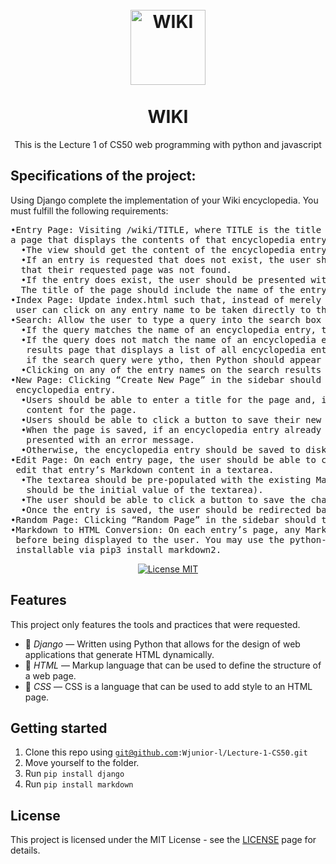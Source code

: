 <h1 align="center">
<br>
  <img src="https://www.freepnglogos.com/uploads/wikipedia-logo-png/free-hd-logog-of-wikipedia-worldmark-v2-2.png" alt="WIKI" width="120">
<br>
<br>
WIKI
</h1>

<p align="center">This is the Lecture 1 of CS50 web programming with python and javascript</p>
<h2>Specifications of the project: </h2>
<p>

Using Django complete the implementation of your Wiki encyclopedia. You must fulfill the following requirements:

  <pre>
•Entry Page: Visiting /wiki/TITLE, where TITLE is the title of an encyclopedia entry, should render 
a page that displays the contents of that encyclopedia entry.
  •The view should get the content of the encyclopedia entry by calling the appropriate util function.
  •If an entry is requested that does not exist, the user should be presented with an error page indicating 
  that their requested page was not found.
  •If the entry does exist, the user should be presented with a page that displays the content of the entry. 
  The title of the page should include the name of the entry.
•Index Page: Update index.html such that, instead of merely listing the names of all pages in the encyclopedia, 
 user can click on any entry name to be taken directly to that entry page.
•Search: Allow the user to type a query into the search box in the sidebar to search for an encyclopedia entry.
  •If the query matches the name of an encyclopedia entry, the user should be redirected to that entry’s page.
  •If the query does not match the name of an encyclopedia entry, the user should instead be taken to a search 
   results page that displays a list of all encyclopedia entries that have the query as a substring. For example, 
   if the search query were ytho, then Python should appear in the search results.
  •Clicking on any of the entry names on the search results page should take the user to that entry’s page.
•New Page: Clicking “Create New Page” in the sidebar should take the user to a page where they can create a new 
 encyclopedia entry.
  •Users should be able to enter a title for the page and, in a textarea, should be able to enter the Markdown 
   content for the page.
  •Users should be able to click a button to save their new page.
  •When the page is saved, if an encyclopedia entry already exists with the provided title, the user should be 
   presented with an error message.
  •Otherwise, the encyclopedia entry should be saved to disk, and the user should be taken to the new entry’s page.
•Edit Page: On each entry page, the user should be able to click a link to be taken to a page where the user can 
 edit that entry’s Markdown content in a textarea.
  •The textarea should be pre-populated with the existing Markdown content of the page. (i.e., the existing content 
   should be the initial value of the textarea).
  •The user should be able to click a button to save the changes made to the entry.
  •Once the entry is saved, the user should be redirected back to that entry’s page.
•Random Page: Clicking “Random Page” in the sidebar should take user to a random encyclopedia entry.
•Markdown to HTML Conversion: On each entry’s page, any Markdown content in the entry file should be converted to HTML
 before being displayed to the user. You may use the python-markdown2 package to perform this conversion, 
 installable via pip3 install markdown2.
</pre>

</p>
<p align="center">
  <a href="https://opensource.org/licenses/MIT">
    <img src="https://img.shields.io/badge/License-MIT-blue.svg" alt="License MIT">
  </a>
</p>

## Features

This project only features the tools and practices that were requested.

- 📗 *Django* — Written using Python that allows for the design of web applications that generate HTML dynamically.
- 🔶 *HTML* — Markup language that can be used to define the structure of a web page.
- 🔷 *CSS* — CSS is a language that can be used to add style to an HTML page.

## Getting started

1. Clone this repo using <code>git@github.com:Wjunior-l/Lecture-1-CS50.git</code>
2. Move yourself to the folder.
3. Run <code>pip install django</code>
4. Run <code>pip install markdown</code>



## License

This project is licensed under the MIT License - see the [LICENSE](https://opensource.org/licenses/MIT) page for details.
